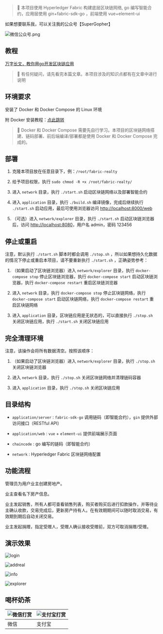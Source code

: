 > 🚀 本项目使用 Hyperledger Fabric 构建底层区块链网络, go 编写智能合约，应用层使用 gin+fabric-sdk-go ，前端使用 vue+element-ui

如果想要联系我，可以关注我的公众号【SuperGopher】

![微信公众号.png](https://user-images.githubusercontent.com/55381228/155444889-eacc0104-cd85-45c9-b7b7-9036e0c2334c.jpg)

## 教程

[万字长文，教你用go开发区块链应用](https://mp.weixin.qq.com/s/yDmGwfRjXxDJfgv1d0p3Ig) 

> 🤔 有任何疑问，请先看完本篇文章。本项目涉及的知识点都有在文章中进行说明

## 环境要求

安装了 Docker 和 Docker Compose 的 Linux 环境

附 Docker 安装教程：[点此跳转](Install.md)

> 🤔 Docker 和 Docker Compose 需要先自行学习。本项目的区块链网络搭建、链码部署、前后端编译/部署都是使用 Docker 和 Docker Compose 完成的。

## 部署

1. 克隆本项目放在任意目录下，例：`/root/fabric-realty`


2. 给予项目权限，执行 `sudo chmod -R +x /root/fabric-realty/`


3. 进入 `network` 目录，执行 `./start.sh` 启动区块链网络以及部署智能合约


4. 进入 `application` 目录，执行 `./build.sh` 编译镜像，完成后继续执行 `./start.sh`
   启动应用，最后可使用浏览器访问 [http://localhost:8000/web](http://localhost:8000/web)


5. （可选）进入 `network/explorer` 目录，执行 `./start.sh` 启动区块链浏览器后，访问 [http://localhost:8080](http://localhost:8080)，用户名 admin，密码
   123456

## 停止或重启

注意，默认执行 `./start.sh` 脚本时都会调用 `./stop.sh` ，所以如果想持久化数据的情况下停止或重启本项目，请不要重新执行 `./start.sh` ，正确姿势参考：

1. （如果启动了区块链浏览器）进入 `network/explorer` 目录，执行 `docker-compose stop` 停止区块链浏览器，执行 `docker-compose start`
   启动区块链浏览器，执行 `docker-compose restart` 重启区块链浏览器

2. 进入 `network` 目录，执行 `docker-compose stop` 停止区块链网络，执行 `docker-compose start`
   启动区块链网络，执行 `docker-compose restart` 重启区块链网络

3. 进入 `application` 目录，区块链应用是无状态的，可以直接执行 `./stop.sh` 关闭区块链应用，执行 `./start.sh` 关闭区块链应用

## 完全清理环境

注意，该操作会将所有数据清空。按照该顺序：

1. （如果启动了区块链浏览器）进入 `network/explorer` 目录，执行 `./stop.sh` 关闭区块链浏览器

2. 进入 `network` 目录，执行 `./stop.sh` 关闭区块链网络并清理链码容器

3. 进入 `application` 目录，执行 `./stop.sh` 关闭区块链应用

## 目录结构

- `application/server` : `fabric-sdk-go` 调用链码（即智能合约），`gin` 提供外部访问接口（RESTful API）


- `application/web` : `vue` + `element-ui` 提供前端展示页面


- `chaincode` : go 编写的链码（即智能合约）


- `network` : Hyperledger Fabric 区块链网络配置

## 功能流程

管理员为用户业主创建房地产。

业主查看名下房产信息。

业主发起销售，所有人都可查看销售列表，购买者购买后进行扣款操作，并等待业主确认收款，交易完成后，更新房产持有人。在有效期期间可以随时取消交易，有效期到期后自动关闭交易。

业主发起捐赠，指定受赠人，受赠人确认接收受赠前，双方可取消捐赠/受赠。

## 演示效果

![login](https://user-images.githubusercontent.com/55381228/159389012-4d3d8617-2bd8-4d9c-bacf-452f97cc9bbc.png)

![addreal](https://user-images.githubusercontent.com/55381228/159389026-9ca119bd-fd5f-4b89-b003-a09907ce0cdf.png)

![info](https://user-images.githubusercontent.com/55381228/159389035-b84f2de1-18f9-48a7-93f5-db9dd20a5a4c.png)

![explorer](https://user-images.githubusercontent.com/55381228/159389002-0dbe329a-09aa-4aaf-aba8-4a98e4fdcc39.png)

## 喝杯奶茶

|  ![微信打赏](https://user-images.githubusercontent.com/55381228/155450359-0ce92911-fd3f-4d6b-9878-e40a17b34652.jpg)   | ![支付宝打赏](https://user-images.githubusercontent.com/55381228/155450383-509d0475-5497-4983-8583-137946b4d78e.jpg)  |
|  ----  | ----  |
| 微信  | 支付宝 |
